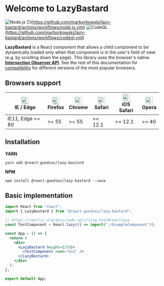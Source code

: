 # Welcome to LazyBastard

![Node.js CI](https://github.com/marborkowski//lazy-bastard/actions/workflows/node.js.yml/badge.svg?branch=main)(https://github.com/marborkowski/lazy-bastard/actions/workflows/node.js.yml) ![CodeQL](https://github.com/marborkowski/lazy-bastard/actions/workflows/codeql.yml/badge.svg?branch=main)(https://github.com/marborkowski/lazy-bastard/actions/workflows/codeql.yml)

**LazyBastard** is a React component that allows a child component to
be dynamically loaded only when that component is in the user's field of view (e.g. by
scrolling down the page). This library uses the browser's native **<a href="https://developer.mozilla.org/en-US/docs/Web/API/Intersection_Observer_API" target="_blank">Intersection Observer API</a>**. See the rest of this documentation for <a href="#compatibility">compatibility</a> for different versions of the most popular browsers.

## Browsers support

<span id="compatibility" />

| [<img src="https://raw.githubusercontent.com/alrra/browser-logos/master/src/edge/edge_48x48.png" alt="IE / Edge" width="24px" height="24px" />](http://godban.github.io/browsers-support-badges/)<br/>IE / Edge | [<img src="https://raw.githubusercontent.com/alrra/browser-logos/master/src/firefox/firefox_48x48.png" alt="Firefox" width="24px" height="24px" />](http://godban.github.io/browsers-support-badges/)<br/>Firefox | [<img src="https://raw.githubusercontent.com/alrra/browser-logos/master/src/chrome/chrome_48x48.png" alt="Chrome" width="24px" height="24px" />](http://godban.github.io/browsers-support-badges/)<br/>Chrome | [<img src="https://raw.githubusercontent.com/alrra/browser-logos/master/src/safari/safari_48x48.png" alt="Safari" width="24px" height="24px" />](http://godban.github.io/browsers-support-badges/)<br/>Safari | [<img src="https://raw.githubusercontent.com/alrra/browser-logos/master/src/safari-ios/safari-ios_48x48.png" alt="iOS Safari" width="24px" height="24px" />](http://godban.github.io/browsers-support-badges/)<br/>iOS Safari | [<img src="https://raw.githubusercontent.com/alrra/browser-logos/master/src/opera/opera_48x48.png" alt="Opera" width="24px" height="24px" />](http://godban.github.io/browsers-support-badges/)<br/>Opera |
| --------------------------------------------------------------------------------------------------------------------------------------------------------------------------------------------------------------- | ----------------------------------------------------------------------------------------------------------------------------------------------------------------------------------------------------------------- | ------------------------------------------------------------------------------------------------------------------------------------------------------------------------------------------------------------- | ------------------------------------------------------------------------------------------------------------------------------------------------------------------------------------------------------------- | ----------------------------------------------------------------------------------------------------------------------------------------------------------------------------------------------------------------------------- | --------------------------------------------------------------------------------------------------------------------------------------------------------------------------------------------------------- |
| IE11, Edge >= 80                                                                                                                                                                                                | >= 55                                                                                                                                                                                                             | >= 55                                                                                                                                                                                                         | >= 12.1                                                                                                                                                                                                       | >= 12.1                                                                                                                                                                                                                       | >= 40                                                                                                                                                                                                     |

## Installation

**YARN**

```shell
yarn add @react-goodies/lazy-bastard
```

**NPM**

```shell
npm install @react-goodies/lazy-bastard --save
```

## Basic implementation

```jsx
import React from "react";
import { LazyBastard } from "@react-goodies/lazy-bastard";

// https://reactjs.org/docs/code-splitting.html#reactlazy
const TestComponent = React.lazy(() => import("./ExampleComponent"));

const App = () => {
  return (
    <div>
      <LazyBastard height={250}>
        <TestComponent name="Eva" />
      </LazyBastard>
    </div>
  );
};

export default App;
```

